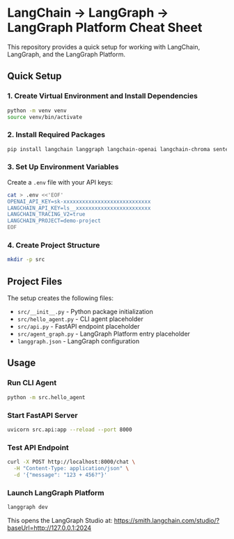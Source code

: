 # LangChain → LangGraph → LangGraph Platform Cheat Sheet

This repository provides a quick setup for working with LangChain, LangGraph, and the LangGraph Platform.

## Quick Setup

### 1. Create Virtual Environment and Install Dependencies

```bash
python -m venv venv
source venv/bin/activate
```

### 2. Install Required Packages

```bash
pip install langchain langgraph langchain-openai langchain-chroma sentence-transformers python-dotenv fastapi uvicorn langserve langgraph-cli
```

### 3. Set Up Environment Variables

Create a `.env` file with your API keys:

```bash
cat > .env <<'EOF'
OPENAI_API_KEY=sk-xxxxxxxxxxxxxxxxxxxxxxxxxxxx
LANGCHAIN_API_KEY=ls__xxxxxxxxxxxxxxxxxxxxxxxx
LANGCHAIN_TRACING_V2=true
LANGCHAIN_PROJECT=demo-project
EOF
```

### 4. Create Project Structure

```bash
mkdir -p src
```

## Project Files

The setup creates the following files:

- `src/__init__.py` - Python package initialization
- `src/hello_agent.py` - CLI agent placeholder
- `src/api.py` - FastAPI endpoint placeholder  
- `src/agent_graph.py` - LangGraph Platform entry placeholder
- `langgraph.json` - LangGraph configuration

## Usage

### Run CLI Agent

```bash
python -m src.hello_agent
```

### Start FastAPI Server

```bash
uvicorn src.api:app --reload --port 8000
```

### Test API Endpoint

```bash
curl -X POST http://localhost:8000/chat \
  -H "Content-Type: application/json" \
  -d '{"message": "123 + 456?"}'
```

### Launch LangGraph Platform

```bash
langgraph dev
```

This opens the LangGraph Studio at: https://smith.langchain.com/studio/?baseUrl=http://127.0.0.1:2024